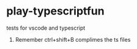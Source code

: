 # play-typescriptfun
tests for vscode and typescript 

1) Remember ctrl+shift+B complimes the ts files